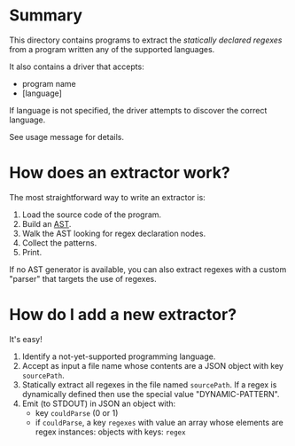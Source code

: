 # Summary

This directory contains programs to extract the *statically declared regexes* from a program
written any of the supported languages.

It also contains a driver that accepts:
- program name
- [language]

If language is not specified, the driver attempts to discover the correct language.

See usage message for details.

# How does an extractor work?

The most straightforward way to write an extractor is:
1. Load the source code of the program.
2. Build an [AST](https://en.wikipedia.org/wiki/Abstract_syntax_tree).
3. Walk the AST looking for regex declaration nodes.
4. Collect the patterns.
5. Print.

If no AST generator is available, you can also extract regexes with a custom "parser" that targets the use of regexes.

# How do I add a new extractor?

It's easy!

1. Identify a not-yet-supported programming language.
2. Accept as input a file name whose contents are a JSON object with key `sourcePath`.
3. Statically extract all regexes in the file named `sourcePath`. If a regex is dynamically defined then use the special value "DYNAMIC-PATTERN".
4. Emit (to STDOUT) in JSON an object with:
    - key `couldParse` (0 or 1)
    - if `couldParse`, a key `regexes` with value an array whose elements are regex instances: objects with keys: `regex`
